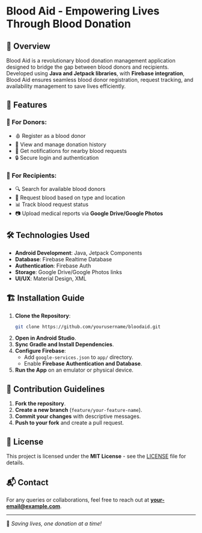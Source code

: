 # Blood Aid - Empowering Lives Through Blood Donation

## 📌 Overview
Blood Aid is a revolutionary blood donation management application designed to bridge the gap between blood donors and recipients. Developed using **Java and Jetpack libraries**, with **Firebase integration**, Blood Aid ensures seamless blood donor registration, request tracking, and availability management to save lives efficiently.

## 🚀 Features
### 🔹 For Donors:
- 🩸 Register as a blood donor
- 📅 View and manage donation history
- 🔔 Get notifications for nearby blood requests
- 🔒 Secure login and authentication

### 🔹 For Recipients:
- 🔍 Search for available blood donors
- 📌 Request blood based on type and location
- 📊 Track blood request status
- 📷 Upload medical reports via **Google Drive/Google Photos**

## 🛠️ Technologies Used
- **Android Development**: Java, Jetpack Components
- **Database**: Firebase Realtime Database
- **Authentication**: Firebase Auth
- **Storage**: Google Drive/Google Photos links
- **UI/UX**: Material Design, XML

## 🏗️ Installation Guide
1. **Clone the Repository**:
   ```bash
   git clone https://github.com/yourusername/bloodaid.git
   ```
2. **Open in Android Studio**.
3. **Sync Gradle and Install Dependencies**.
4. **Configure Firebase**:
   - Add `google-services.json` to `app/` directory.
   - Enable **Firebase Authentication and Database**.
5. **Run the App** on an emulator or physical device.

## 🤝 Contribution Guidelines
1. **Fork the repository**.
2. **Create a new branch** (`feature/your-feature-name`).
3. **Commit your changes** with descriptive messages.
4. **Push to your fork** and create a pull request.

## 📜 License
This project is licensed under the **MIT License** - see the [LICENSE](LICENSE) file for details.

## 📬 Contact
For any queries or collaborations, feel free to reach out at **your-email@example.com**.

---
🌟 *Saving lives, one donation at a time!*

